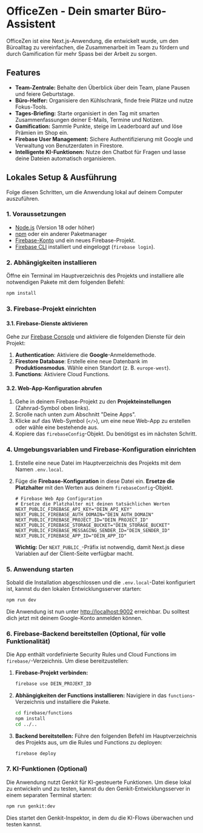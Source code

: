 # OfficeZen - Dein smarter Büro-Assistent

OfficeZen ist eine Next.js-Anwendung, die entwickelt wurde, um den Büroalltag zu vereinfachen, die Zusammenarbeit im Team zu fördern und durch Gamification für mehr Spass bei der Arbeit zu sorgen.

## Features

- **Team-Zentrale:** Behalte den Überblick über dein Team, plane Pausen und feiere Geburtstage.
- **Büro-Helfer:** Organisiere den Kühlschrank, finde freie Plätze und nutze Fokus-Tools.
- **Tages-Briefing:** Starte organisiert in den Tag mit smarten Zusammenfassungen deiner E-Mails, Termine und Notizen.
- **Gamification:** Sammle Punkte, steige im Leaderboard auf und löse Prämien im Shop ein.
- **Firebase User Management:** Sichere Authentifizierung mit Google und Verwaltung von Benutzerdaten in Firestore.
- **Intelligente KI-Funktionen:** Nutze den Chatbot für Fragen und lasse deine Dateien automatisch organisieren.

## Lokales Setup & Ausführung

Folge diesen Schritten, um die Anwendung lokal auf deinem Computer auszuführen.

### 1. Voraussetzungen

- [Node.js](https://nodejs.org/) (Version 18 oder höher)
- [npm](https://www.npmjs.com/) oder ein anderer Paketmanager
- [Firebase-Konto](https://firebase.google.com/) und ein neues Firebase-Projekt.
- [Firebase CLI](https://firebase.google.com/docs/cli) installiert und eingeloggt (`firebase login`).

### 2. Abhängigkeiten installieren

Öffne ein Terminal im Hauptverzeichnis des Projekts und installiere alle notwendigen Pakete mit dem folgenden Befehl:

```bash
npm install
```

### 3. Firebase-Projekt einrichten

#### 3.1. Firebase-Dienste aktivieren

Gehe zur [Firebase Console](https://console.firebase.google.com/) und aktiviere die folgenden Dienste für dein Projekt:
1.  **Authentication**: Aktiviere die **Google**-Anmeldemethode.
2.  **Firestore Database**: Erstelle eine neue Datenbank im **Produktionsmodus**. Wähle einen Standort (z. B. `europe-west`).
3.  **Functions**: Aktiviere Cloud Functions.

#### 3.2. Web-App-Konfiguration abrufen

1.  Gehe in deinem Firebase-Projekt zu den **Projekteinstellungen** (Zahnrad-Symbol oben links).
2.  Scrolle nach unten zum Abschnitt "Deine Apps".
3.  Klicke auf das Web-Symbol (`</>`), um eine neue Web-App zu erstellen oder wähle eine bestehende aus.
4.  Kopiere das `firebaseConfig`-Objekt. Du benötigst es im nächsten Schritt.

### 4. Umgebungsvariablen und Firebase-Konfiguration einrichten

1.  Erstelle eine neue Datei im Hauptverzeichnis des Projekts mit dem Namen `.env.local`.
2.  Füge die **Firebase-Konfiguration** in diese Datei ein. **Ersetze die Platzhalter** mit den Werten aus deinem `firebaseConfig`-Objekt.

    ```
    # Firebase Web App Configuration
    # Ersetze die Platzhalter mit deinen tatsächlichen Werten
    NEXT_PUBLIC_FIREBASE_API_KEY="DEIN_API_KEY"
    NEXT_PUBLIC_FIREBASE_AUTH_DOMAIN="DEIN_AUTH_DOMAIN"
    NEXT_PUBLIC_FIREBASE_PROJECT_ID="DEIN_PROJECT_ID"
    NEXT_PUBLIC_FIREBASE_STORAGE_BUCKET="DEIN_STORAGE_BUCKET"
    NEXT_PUBLIC_FIREBASE_MESSAGING_SENDER_ID="DEIN_SENDER_ID"
    NEXT_PUBLIC_FIREBASE_APP_ID="DEIN_APP_ID"
    ```

    **Wichtig:** Der `NEXT_PUBLIC_`-Präfix ist notwendig, damit Next.js diese Variablen auf der Client-Seite verfügbar macht.

### 5. Anwendung starten

Sobald die Installation abgeschlossen und die `.env.local`-Datei konfiguriert ist, kannst du den lokalen Entwicklungsserver starten:

```bash
npm run dev
```

Die Anwendung ist nun unter [http://localhost:9002](http://localhost:9002) erreichbar. Du solltest dich jetzt mit deinem Google-Konto anmelden können.

### 6. Firebase-Backend bereitstellen (Optional, für volle Funktionalität)

Die App enthält vordefinierte Security Rules und Cloud Functions im `firebase/`-Verzeichnis. Um diese bereitzustellen:

1.  **Firebase-Projekt verbinden:**
    ```bash
    firebase use DEIN_PROJEKT_ID
    ```

2.  **Abhängigkeiten der Functions installieren:**
    Navigiere in das `functions`-Verzeichnis und installiere die Pakete.
    ```bash
    cd firebase/functions
    npm install
    cd ../.. 
    ```

3.  **Backend bereitstellen:**
    Führe den folgenden Befehl im Hauptverzeichnis des Projekts aus, um die Rules und Functions zu deployen:
    ```bash
    firebase deploy
    ```

### 7. KI-Funktionen (Optional)

Die Anwendung nutzt Genkit für KI-gesteuerte Funktionen. Um diese lokal zu entwickeln und zu testen, kannst du den Genkit-Entwicklungsserver in einem separaten Terminal starten:

```bash
npm run genkit:dev
```

Dies startet den Genkit-Inspektor, in dem du die KI-Flows überwachen und testen kannst.
